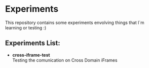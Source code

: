 # Experiments

This repository contains some experiments envolving things that I`m learning or testing :)

## Experiments List:

* **cross-iframe-test**  
Testing the comunication on Cross Domain iFrames